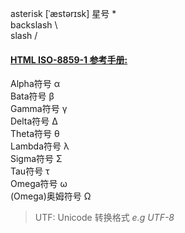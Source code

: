asterisk [ˈæstərɪsk] 星号 \*   
backslash \   
slash /   

#### [HTML ISO-8859-1 参考手册:](https://www.w3school.com.cn/tags/html_ref_entities.html)
Alpha符号 &alpha;   
Bata符号  &beta;   
Gamma符号 &gamma;  
Delta符号 &Delta;  
Theta符号 &theta;   
Lambda符号 &lambda;   
Sigma符号 &Sigma;  
Tau符号 &tau;  
Omega符号 &omega;  
(Omega)奥姆符号 &Omega;
> UTF: Unicode 转换格式 *e.g UTF-8*
